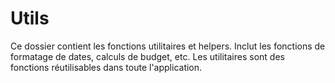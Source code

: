 # Utils

Ce dossier contient les fonctions utilitaires et helpers.
Inclut les fonctions de formatage de dates, calculs de budget, etc.
Les utilitaires sont des fonctions réutilisables dans toute l'application.

